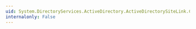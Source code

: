 ```yaml
---
uid: System.DirectoryServices.ActiveDirectory.ActiveDirectorySiteLink.Cost
internalonly: False
---
```

